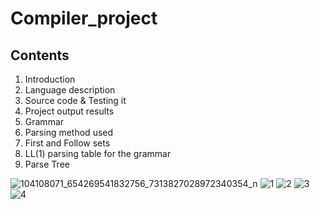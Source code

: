 # Compiler_project
## Contents
1. Introduction
2. Language description
3. Source code & Testing it
4. Project output results
5. Grammar
6. Parsing method used
7. First and Follow sets
8. LL(1) parsing table for the grammar
9. Parse Tree


![104108071_654269541832756_7313827028972340354_n](https://user-images.githubusercontent.com/42701893/167089620-f10a59de-d8f5-4796-bfc5-21f90774ef99.png)
![1](https://user-images.githubusercontent.com/42701893/167090150-9c271416-9895-4981-8429-4f91cbec6d4e.PNG)
![2](https://user-images.githubusercontent.com/42701893/167090162-400f1d4e-d05d-4e68-9088-ab449331d85c.PNG)
![3](https://user-images.githubusercontent.com/42701893/167090178-4044143a-aa8c-4a11-bea5-ad83e0064cf9.PNG)
![4](https://user-images.githubusercontent.com/42701893/167090193-e8487597-ab70-4bcf-910a-53016a7022b9.PNG)

